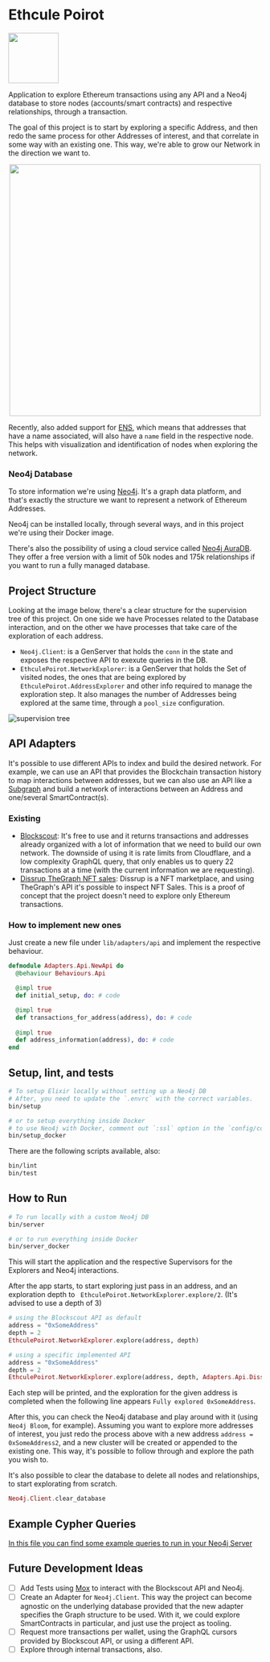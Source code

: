 # Ethcule Poirot

<img src="images/ethcule-poirot.jpg" width="100" />

Application to explore Ethereum transactions using any API and a Neo4j database to store nodes (accounts/smart contracts) and respective relationships, through a transaction.

The goal of this project is to start by exploring a specific Address, and then redo the same process for other Addresses of interest, and that correlate in some way with an existing one. This way, we're able to grow our Network in the direction we want to.

<p align="center">
  <img src="images/network-example.png" width="500" />
</p>

Recently, also added support for [ENS](https://ens.domains/), which means that addresses that have a name associated, will also have a `name` field in the respective node. This helps with visualization and identification of nodes when exploring the network.

### Neo4j Database

To store information we're using [Neo4j](https://neo4j.com/). It's a graph data platform, and that's exactly the structure we want to represent a network of Ethereum Addresses.

Neo4j can be installed locally, through several ways, and in this project we're using their Docker image.

There's also the possibility of using a cloud service called [Neo4j AuraDB](https://neo4j.com/cloud/platform/aura-graph-database/?ref=get-started-dropdown-cta). They offer a free version with a limit of 50k nodes and 175k relationships if you want to run a fully managed database.


## Project Structure
Looking at the image below, there's a clear structure for the supervision tree of this project. On one side we have Processes related to the Database interaction, and on the other we have processes that take care of the exploration of each address.

- `Neo4j.Client`: is a GenServer that holds the `conn` in the state and exposes the respective API to exexute queries in the DB.
- `EthculePoirot.NetworkExplorer`: is a GenServer that holds the Set of visited nodes, the ones that are being explored by `EthculePoirot.AddressExplorer` and other info required to manage the exploration step. It also manages the number of Addresses being explored at the same time, through a `pool_size` configuration.

![supervision tree](images/supervision-tree.png)

## API Adapters

It's possible to use different APIs to index and build the desired network. For example, we can use an API that provides the Blockchain transaction history to map interactions between addresses, but we can also use an API like a [Subgraph](https://thegraph.com/hosted-service/) and build a network of interactions between an Address and one/several SmartContract(s).

### Existing
 - [Blockscout](https://blockscout.com/eth/mainnet/graphiql): It's free to use and it returns transactions and addresses already organized with a lot of information that we need to build our own network. 
   The downside of using it is rate limits from Cloudflare, and a low complexity GraphQL query, that only enables us to query 22 transactions at a time (with the current information we are requesting).
 - [Dissrup TheGraph NFT sales](https://thegraph.com/hosted-service/subgraph/dissrup-admin/mainnet-v12): Dissrup is a NFT marketplace, and using TheGraph's API it's possible to inspect NFT Sales. This is a proof of concept that the project doesn't need to explore only Ethereum transactions.

 
### How to implement new ones

Just create a new file under `lib/adapters/api` and implement the respective behaviour.

```elixir
defmodule Adapters.Api.NewApi do
  @behaviour Behaviours.Api

  @impl true
  def initial_setup, do: # code

  @impl true
  def transactions_for_address(address), do: # code
  
  @impl true
  def address_information(address), do: # code
end
```

## Setup, lint, and tests


```bash
# To setup Elixir locally without setting up a Neo4j DB
# After, you need to update the `.envrc` with the correct variables.
bin/setup

# or to setup everything inside Docker
# to use Neo4j with Docker, comment out `:ssl` option in the `config/config.exs` file
bin/setup_docker
``` 

There are the following scripts available, also:

```bash
bin/lint
bin/test
```

## How to Run

```bash
# To run locally with a custom Neo4j DB
bin/server

# or to run everything inside Docker
bin/server_docker
``` 

This will start the application and the respective Supervisors for the Explorers and Neo4j interactions.

After the app starts, to start exploring just pass in an address, and an exploration depth to ` EthculePoirot.NetworkExplorer.explore/2`. (It's advised to use a depth of 3)

```elixir
# using the Blockscout API as default
address = "0xSomeAddress"
depth = 2
EthculePoirot.NetworkExplorer.explore(address, depth)

# using a specific implemented API
address = "0xSomeAddress"
depth = 2
EthculePoirot.NetworkExplorer.explore(address, depth, Adapters.Api.DissrupTheGraph)
```

Each step will be printed, and the exploration for the given address is completed when the following line appears `Fully explored 0xSomeAddress`.

After this, you can check the Neo4j database and play around with it (using `Neo4j Bloom`, for example). Assuming you want to explore more addresses of interest, you just redo the process above with a new address `address = 0xSomeAddress2`, and a new cluster will be created or appended to the existing one. This way, it's possible to follow through and explore the path you wish to.

It's also possible to clear the database to delete all nodes and relationships, to start explorating from scratch.

```elixir
Neo4j.Client.clear_database
```

## Example Cypher Queries

[In this file you can find some example queries to run in your Neo4j Server](DOCS/example_cypher_queries.md)

## Future Development Ideas

- [ ] Add Tests using [Mox](https://hexdocs.pm/mox/Mox.html) to interact with the Blockscout API and Neo4j.
- [ ] Create an Adapter for `Neo4j.Client`. This way the project can become agnostic on the underlying database provided that the new adapter specifies the Graph structure to be used. With it, we could explore SmartContracts in particular, and just use the project as tooling.
- [ ] Request more transactions per wallet, using the GraphQL cursors provided by Blockscout API, or using a different API.
- [ ] Explore through internal transactions, also.
